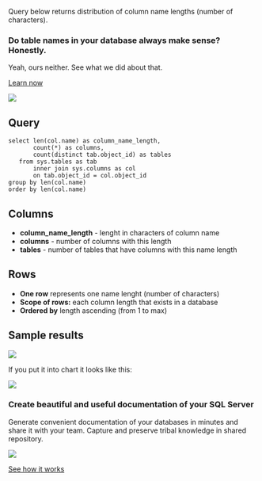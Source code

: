 Query below returns distribution of column name lengths (number of characters).

### Do table names in your database always make sense? Honestly.

Yeah, ours neither. See what we did about that.

[Learn now](https://dataedo.com/blog/confused-when-trying-to-work-with-databases?cta=kb-query-table-names)

[![](https://dataedo.com/asset/img/markdown/docs/test-article/edca6a29318bb7640068f5c69a5af4ba.png#center)](https://dataedo.com/blog/confused-when-trying-to-work-with-databases?cta=kb-query-table-names)

## Query

```
select len(col.name) as column_name_length,
       count(*) as columns,
       count(distinct tab.object_id) as tables
   from sys.tables as tab
       inner join sys.columns as col 
       on tab.object_id = col.object_id
group by len(col.name)
order by len(col.name)
```

## Columns

-   **column\_name\_length** - lenght in characters of column name
-   **columns** - number of columns with this length
-   **tables** - number of tables that have columns with this name length

## Rows

-   **One row** represents one name lenght (number of characters)
-   **Scope of rows:** each column length that exists in a database
-   **Ordered by** length ascending (from 1 to max)

## Sample results

![](https://dataedo.com/asset/img/kb/query/sql-server/column_length_distribution.png)

If you put it into chart it looks like this:

![](https://dataedo.com/asset/img/kb/query/sql-server/column_length_distribution_chart.png)

### Create beautiful and useful documentation of your SQL Server

Generate convenient documentation of your databases in minutes and share it with your team. Capture and preserve tribal knowledge in shared repository.

[![](https://dataedo.com/asset/img/markdown/docs/test-article/30c11fa4b210f11740f56e85ca8bf9c6.gif)](https://demo.dataedo.com/)

[See how it works](https://demo.dataedo.com/)
